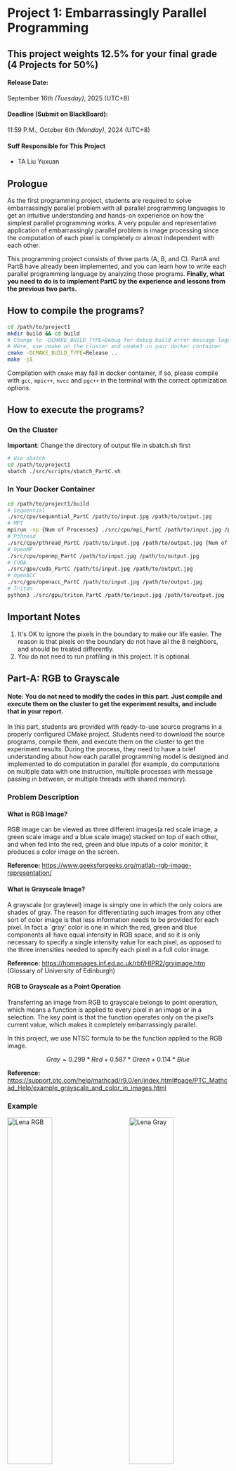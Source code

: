 # Project 1: Embarrassingly Parallel Programming

## This project weights 12.5% for your final grade (4 Projects for 50%)

#### Release Date:
September 16th *(Tuesday)*, 2025 (UTC+8)

#### Deadline (Submit on BlackBoard):
11:59 P.M., October 6th *(Monday)*, 2024 (UTC+8)

#### Suff Responsible for This Project

- TA Liu Yuxuan

## Prologue

As the first programming project, students are required to solve embarrassingly parallel problem with all parallel programming languages to get an intuitive understanding and hands-on experience on how the simplest parallel programming works. A very popular and representative application of embarrassingly parallel problem is image processing since the computation of each pixel is completely or almost independent with each other.

This programming project consists of three parts (A, B, and C). PartA and PartB have already been implemented, and you can learn how to write each parallel programming language by analyzing those programs. **Finally, what you need to do is to implement PartC by the experience and lessons from the previous two parts.**

## How to compile the programs?

```bash
cd /path/to/project1
mkdir build && cd build
# Change to -DCMAKE_BUILD_TYPE=Debug for debug build error message logging
# Here, use cmake on the cluster and cmake3 in your docker container
cmake -DCMAKE_BUILD_TYPE=Release ..
make -j8
```

Compilation with `cmake` may fail in docker container, if so, please compile with `gcc`, `mpic++`, `nvcc` and `pgc++` in the terminal with the correct optimization options.

## How to execute the programs?

### On the Cluster

**Important**: Change the directory of output file in sbatch.sh first

```bash
# Use sbatch
cd /path/to/project1
sbatch ./src/scripts/sbatch_PartC.sh
```

### In Your Docker Container

```bash
cd /path/to/project1/build
# Sequential
./src/cpu/sequential_PartC /path/to/input.jpg /path/to/output.jpg
# MPI
mpirun -np {Num of Processes} ./src/cpu/mpi_PartC /path/to/input.jpg /path/to/output.jpg
# Pthread
./src/cpu/pthread_PartC /path/to/input.jpg /path/to/output.jpg {Num of Threads}
# OpenMP
./src/cpu/openmp_PartC /path/to/input.jpg /path/to/output.jpg
# CUDA
./src/gpu/cuda_PartC /path/to/input.jpg /path/to/output.jpg
# OpenACC
./src/gpu/openacc_PartC /path/to/input.jpg /path/to/output.jpg
# Triton
python3 ./src/gpu/triton_PartC /path/to/input.jpg /path/to/output.jpg
```

## Important Notes

1. It's OK to ignore the pixels in the boundary to make our life easier. The reason is that pixels on the boundary do not have all the 8 neighbors, and should be treated differently.
2. You do not need to run profiling in this project. It is optional.

## Part-A: RGB to Grayscale

#### Note: You do not need to modify the codes in this part. Just compile and execute them on the cluster to get the experiment results, and include that in your report.

In this part, students are provided with ready-to-use source programs in a properly configured CMake project. Students need to download the source programs, compile them, and execute them on the cluster to get the experiment results. During the process, they need to have a brief understanding about how each parallel programming model is designed and implemented to do computation in parallel (for example, do computations on multiple data with one instruction, multiple processes with message passing in between, or multiple threads with shared memory).

### Problem Description

#### What is RGB Image?

RGB image can be viewed as three different images(a red scale image, a green scale image and a blue scale image) stacked on top of each other, and when fed into the red, green and blue inputs of a color monitor, it produces a color image on the screen.

**Reference:** https://www.geeksforgeeks.org/matlab-rgb-image-representation/

#### What is Grayscale Image?

A grayscale (or graylevel) image is simply one in which the only colors are shades of gray. The reason for differentiating such images from any other sort of color image is that less information needs to be provided for each pixel. In fact a `gray' color is one in which the red, green and blue components all have equal intensity in RGB space, and so it is only necessary to specify a single intensity value for each pixel, as opposed to the three intensities needed to specify each pixel in a full color image.

**Reference:** https://homepages.inf.ed.ac.uk/rbf/HIPR2/gryimage.htm (Glossary of University of Edinburgh)

#### RGB to Grayscale as a Point Operation

Transferring an image from RGB to grayscale belongs to point operation, which means a function is applied to every pixel in an image or in a selection. The key point is that the function operates only on the pixel’s current value, which makes it completely embarrassingly parallel.

In this project, we use NTSC formula to be the function applied to the RGB image.

```math
Gray = 0.299 * Red + 0.587 * Green + 0.114 * Blue
```

**Reference:** https://support.ptc.com/help/mathcad/r9.0/en/index.html#page/PTC_Mathcad_Help/example_grayscale_and_color_in_images.html

### Example

<div>
    <img src="images/Lena-RGB.jpg" width="45%" alt="Lena RGB"/>
    <img src="images/Lena-Gray.jpg" width="45%" align="right" alt="Lena Gray"/>
</div>
<p style="font-size: medium;" align="center">
    <strong>Convert Lena JPEG image (256x256) from RGB to Grayscale</strong>
</p>

<div>
    <img src="images/4K-RGB.jpg" alt="4K Picture RGB"/>
    <br />
    <img src="images/4K-Gray.jpg" alt="4K Picture Grayscale"/>
</div>
<p style="font-size: medium;" align="center">
    <strong>Convert 4K JPEG image (3840x2599) from RGB to Grayscale</strong>
</p>

## Part-B: Linear Image Filtering (Soften with Equal Weight Filter)

#### Note: You do not need to modify the codes in this part. Just compile and execute them on the cluster to get the experiment results, and include that in your report.

In part B, we move on to parallelize image filtering, which is slightly harder than PartA. This time, the information of each pixel's neighbors are brought into consideration instead of doing computation on the pixel itself. The good news is that: although two adjacent pixels share some neighbors, the read-only property still makes the computation embarrassingly parallel.

### Problem Description

Image Filtering involves applying a function to every pixel in an image or selection but where the function utilizes not only the pixels current value but the value of neighboring pixels. Some of the filtering functions are listed below, and the famous convolutional kernel computation is also a kind of image filtering

- blur
- sharpen
- soften
- distort

Two images below demostrate in detail how the image filtering is done. Basically, we have a filter matrix of given size (3 for example), and we slide that filter matrix across the image to compute the filtered value by element-wise multipling and summation. 

<div>
  <img src="../docs/images/what-is-image-filtering.png" alt="What is Image Filtering"/>
  <p style="font-size: medium;" align="center">
    <strong>How to do image filtering with filter matrix</strong>
  </p>
</div>

<div>
  <img src="../docs/images/image-filtering-example.png" alt="image filtering example"/>
  <p style="font-size: medium;" align="center">
    <strong>An example of image filtering of size 3</strong>
  </p>
</div>

In this project, students are required to apply the simplest size-3 low-pass filter with equal weights to smooth the input JPEG image, which is shown below. Note that your program should also work for other filter matrices of size 3 with different weights, that means you should not do specific optimization on the 1 / 9 weight, like replacing multiplication with addition.

<table>
<tr>
    <td align="center">1 / 9</td>
    <td align="center">1 / 9</td>
    <td align="center">1 / 9</td>
</tr>
<tr>
    <td align="center">1 / 9</td>
    <td align="center">1 / 9</td>
    <td align="center">1 / 9</td>
</tr>
<tr>
    <td align="center">1 / 9</td>
    <td align="center">1 / 9</td>
    <td align="center">1 / 9</td>
</tr>
</table>

**Reference:** Lecture-04 slides of course CSC3185: Introduction to Multimedia Systems, CUHKSZ

### Reminders of Implementation
1. The pixels on the boundary of the image do not have all 8 neighbor pixels. For these pixels, you can either use padding (set value as 0 for those missed neighbors) or simply ignore them, which means you can handle the (width - 2) * (height - 2) inner image only. In this way, all the pixels should have all 8 neighbors.
2. Check the correctness of your program with the Lena RGB image. The 4K image has high resolution and the effect of smooth operation is hardly to tell.

### Examples

<div style="display:flex;justify-content:space-around; align-items:center;">
  <img src="images/Lena-RGB.jpg" width="45%" alt="Lena RGB"/>
  <img src="images/Lena-Smooth.jpg" width="45%" align="right" alt="Lena Smooth"/>
</div>
<p style="font-size: medium;" align="center">
    <strong>Lena RGB Original and Smooth from left to right</strong>
</p>

## Part-C: Non-Linear Image Filtering (Bilateral Filtering)

In part C, students are asked to implement parallel programs by themselves do embarrassingly parallel bilateral filtering, which is harder than PartA and PartB.

### Problem Description

The Bilateral Filter is a non-linear, edge-preserving smoothing filter that is commonly used in Computer Vision as a simple noise-reduction stage in a pipeline. It calculates the intensity of each output pixel as a weighted average of intensity values from nearby pixels in the input image. Crucially, the weights depend not only on the Euclidean distance between current and neighbor pixels, but also on the radiometric differences (e.g., color intensity differences) between them. The outcome is that edges are preserved while regions with similar intensities are smoothed out.

<div style="display:flex;justify-content:space-around; align-items:center;">
  <img src="images/BilateralFilter.jpg" width="90%" alt="BilateralFilter"/>
</div>
<p style="font-size: medium;" align="center">
    <strong>Lena RGB Original and Smooth from left to right</strong>
</p>

$$ I'(p) = \frac{1}{W_p}\displaystyle\sum_{q\in\Omega}I(p)k_r(||I(q)-I(p)||)k_s(||q-p||)$$

for normalization term W is 

$$ \displaystyle\sum_{q\in\Omega}k_r(||I(q)-I(p)||)k_s(||q-p||) $$

where 
$I$ is the iamge, 
$p$ and $q$ is the pixel position,
$\Omega$ is the kernel
$k_r$ and $k_s$ is the range and spatial kernel, and $k_r(p) = \exp^{-\frac{||p||^2}{2\sigma_r^2}}$, $k_s(p) = \exp^{-\frac{||p||^2}{2\sigma_s^2}}$

**Reference:** 
1. [Triton](https://triton-lang.org/main/index.html)
2. [Bilateral Filter Info](https://docs.nvidia.com/vpi/algo_bilat_filter.html)
3. You may need some api like exp func in [triton api document](https://triton-lang.org/main/python-api/triton.language.html)

### Benchmark Image

The image used for performance evaluation is the 4K JPEG image with around 10 million pixels (3840 x 2599), which has been uploaded to BlackBoard. Please download that image to your docker container or on the cluster. Do not use Lena for your performance evaluation report, because its size is too small to get the parallel speedup. However, you can use Lena to verify the correctness of your programs by identifying the change on the image.

### Requirements & Grading Policy

- **Seven parallel programming implementations for PartC (70%)**
  - Auto-Vectorization (10%)
  - MPI (10%)
  - Pthread (10%)
  - OpenMP (10%)
  - CUDA (10%)
  - OpenACC (10%)
  - Triton (10%)

  You can get full mark for each section as long as your program can compile and execute to get the expected output image by the command you give in the report.

- **Performance of Your Program (20%)**
  Try your best to optimize the performance your parallel programs.If your programs show similar performance to the baseline provided by the teaching stuff, then you can get full mark. Points will be deduted if your parallel programs perform poor while no justification can be found in the report. (Target Peformance will be released soon).
  Some hints to optimize your program are listed below:
  - Try to avoid nested for loop, which often leads to bad parallelism.
  - Change the way that image data or filter matrix are storred for more efficient memory access *(Array-of-Structure / Structure-of-Array)*.
  - Try to avoid expensive arithmetic operations (for example, double-precision floating point division is very expensive, and takes a few dozens of cycles to finish).
  - Partition your data for computation in a proper way for balanced workload for parallelism.

- **One Report in PDF (10%, No Page Limit)**\
  The report does not have to be very long and beautiful to get good grade, but you need to include what you have done and what you have found or learned in this project.
  The following components should be included in the report:
  - How to compile and execute your program to get the expected output image on the cluster?
  - Briefly explain how does each parallel programming model do computation in parallel? What are the similarities and differences between them. Explain these with what you have learned from the lectures (like different types of parallelism, ILP, DLP, TLP, etc).
  - What kinds of optimizations have you tried to speed up your parallel program for PartC, and how do them work?
  - Show the experiment results you get for **PartC Only**, and do some numerical analysis, such as calculating the speedup and efficiency, demonstrated with tables and figures.
  - What have you found from the experiment results? Is there any difference between the experiment resutls of PartC and PartA&B? If so, what may be the reasons?

- **Extra Credits (10%)**\
  If you can use any other methods to achieve a higher speedup than the sample solutions provided by the TA (Baseline peformance to be released).\
  Some possible ways are listed below:
  1. A combination of multiple parallel programming models, for example:
    - combine MPI and OpenMP to utilize both multi-process & multi-threaded parallelism
    - combine OpenMP and auto vectorization to utilize both multi-threaded & SIMD parallelism
  2. Faster Math Computation
    - try to replace floating-point computation with integer ones and shifting operations (example: PartA 0.299 * r = 306 * r / 1024 = 306 * r >> 10)
    - try to replace complicated computation with approximated version (example: exp can be approximated with a series of Taylor expansion terms). Elaborate the trade-off between performance and speed.
  3. Try to bind program to a specific CPU core for better performance. Refer to: https://slurm.schedmd.com/mc_support.html
  4. For GPU programs like CUDA, feel free to change the block size and grid size for better performance.
  5. For auto vectorization, try more optimization flags and pragmas.

### The Extra Credit Policy
According to the professor, the extra credits for all projects cannot be added to the final grade or other projects, which determines your rank. The credits are the honor you received from the professor and the teaching stuff, and the professor may help raise you to a higher grade level if you are at the boundary of two grade levels and he think you deserve a better grade with your extra credits. For example, if you are the top students with B+ grade, and get enough extra credits, the professor may raise you to a A-.

### Grading Policy for Late Submission
1. late submission for less than 10 minutes after then DDL is tolerated for possible issues during submission.
2. 10 Points deduction for each day after the DDL (11 minutes later than DDL will be considered as one day, so be careful)
3. Zero point if you submitted your project late for more than two days. 
4. If you have some special reasaons for late submission, please send email to the professor and c.c to the TA responsible for that project.

### [Docker Container Only] Dependency Installation

If you encounter issue when compiling the codes due to incomplete dependency in your docker container, you may try the following:

#### Libjpeg (In docker container only)

Libjpeg is a tool that we use to manipulate JPEG images. You need to install its packages with yum in your docker container instead of your host OS (Windows or MacOS). This package has been installed on the cluster, so feel free to use it there.

```bash
# Check the ligjpeg packages that are going to be installed
yum list libjpeg*

# Install libjpeg-turbo-devel.x86_64 with yum
yum install libjpeg-turbo-devel.x86_64 -y

# Check that you have installed libjpeg packages correctly
yum list libjpeg*
```

The terminal output for `yum list libjpeg*` after the installation should be as follows:

```bash
[root@cf49d1025aff bin]# yum list libjpeg*
Loaded plugins: fastestmirror, ovl
Loading mirror speeds from cached hostfile
 * base: mirrors.aliyun.com
 * epel: ftp.riken.jp
 * extras: mirrors.aliyun.com
 * updates: mirrors.aliyun.com
Installed Packages
libjpeg-turbo.x86_64                                                                   1.2.90-8.el7                                                            @base
libjpeg-turbo-devel.x86_64                                                             1.2.90-8.el7                                                            @base
Available Packages
libjpeg-turbo.i686                                                                     1.2.90-8.el7                                                            base 
libjpeg-turbo-devel.i686                                                               1.2.90-8.el7                                                            base 
libjpeg-turbo-static.i686                                                              1.2.90-8.el7                                                            base 
libjpeg-turbo-static.x86_64                                                            1.2.90-8.el7                                                            base 
libjpeg-turbo-utils.x86_64                                                             1.2.90-8.el7                                                            base
```

#### Upgrade to CMake3 and GCC-7 (In docker container only)

The programs need `cmake3` and `gcc-7` for compilation and execution. These upgrades have been done on the cluster, which means you can compile and execute the programs directly on the cluster with no problem. If you need to develop programs on your docker container, like for PartB implementation, you need to upgrade your `cmake` and `gcc` by yourself.

```bash
# Install cmake3 with yum
yum install cmake3 -y
cmake3 --version # output should be 3.17.5
# Note: use cmake3 to build the cmake project in your docker container

# Install gcc/g++-7 with yum
yum install -y centos-release-scl*
yum install -y devtoolset-7-gcc*
scl -l
echo "export PATH=/opt/rh/devtoolset-7/root/usr/bin:$PATH" >> ~/.bashrc
source ~/.bashrc
gcc -v # output should be 7.3.1
```

## Performance Evaluation

### PartA: RGB to Grayscale

**Experiment Setup**

- On the cluster, allocated with 32 cores
- Experiment on a 20K JPEG image (19200 x 12995 = 250 million pixels)
- [sbatch file for PartA](src/scripts/sbatch_PartA.sh)
- Performance measured as execution time in milliseconds

| Number of Processes / Cores | Sequential | SIMD (AVX2) | MPI | Pthread | OpenMP | CUDA | OpenACC |
|-----------------------------|------------|-------------|-----|---------|--------|------|---------|
| 1                           | 632        | 416         | 665 | 704     | 475    | 27   | 28      |
| 2                           | N/A        | N/A         | 767 | 638     | 471    | N/A  | N/A     |
| 4                           | N/A        | N/A         | 490 | 358     | 448    | N/A  | N/A     |
| 8                           | N/A        | N/A         | 361 | 178     | 288    | N/A  | N/A     |
| 16                          | N/A        | N/A         | 288 | 116     | 158    | N/A  | N/A     |
| 32                          | N/A        | N/A         | 257 | 62      | 126    | N/A  | N/A     |

<div>
    <img src="images/performance-evaluation-PartA.png" align="center" alt="Performance Evaluation PartA"/>
</div>
<p style="font-size: medium;" align="center">
    <strong>Performance Evaluation of PartA (numbers refer to execution time in milliseconds)</strong>
</p>

### PartB (Baseline Performance)

If your program can achieve similar performance to the baseline shown below, you can get full mark for your performance part, which weights for 30%.

If your program can achieve better performance (should be obvious, not 1-2%) with reasonable justification in your report, you can get extra credits.

If your program behaves poor performance to the baseline, points will be deducted in performance part.

**Experiment Setup**

- On the cluster
- JPEG image (19200 x 12995 = 250 million pixels)
- [sbatch file here](src/scripts/sbatch_PartB.sh)
- Performance measured as execution time in milliseconds

| Number of Processes / Cores | Sequential | SIMD (AVX2) | MPI  | Pthread | OpenMP | CUDA | OpenACC |
|-----------------------------|------------|-------------|------|---------|--------|------|---------|
| 1                           | 7247       | 4335        | 7324 | 8066    | 8542   | 32   | 23      |
| 2                           | N/A        | N/A         | 7134 | 7229    | 7299   | N/A  | N/A     |
| 4                           | N/A        | N/A         | 3764 | 3836    | 3886   | N/A  | N/A     |
| 8                           | N/A        | N/A         | 2093 | 1835    | 1862   | N/A  | N/A     |
| 16                          | N/A        | N/A         | 1083 | 924     | 1089   | N/A  | N/A     |
| 32                          | N/A        | N/A         | 694  | 535     | 605    | N/A  | N/A     |

<div style="display:flex;justify-content:space-around; align-items:center;">
    <img src="images/performance-evaluation-PartB.png" alt="Performance Evaluation PartB"/>
</div>
<p style="font-size: medium;" align="center">
    <strong>Performance Evaluation of PartB (numbers refer to execution time in milliseconds)</strong>
</p>

### PartC (Baseline Performance)

If your program can achieve similar performance (around 5% tolerance) to the baseline shown below, you can get full mark for your performance part, which weights for 20%.

If your program can achieve better performance (should be obvious, not 1-2%) with reasonable justification in your report, you can get extra credits.

If your program behaves poor performance to the baseline, points will be deducted in performance part.

**Experiment Setup**

- On the cluster
- JPEG image (3840 x 2599 ~ 10 million pixels)
- [sbatch file here](src/scripts/sbatch_PartC.sh)
- Performance measured as execution time in milliseconds

| Number of Processes / Cores | Sequential (AOS, -O0) | Sequential (SOA, -O0) | Sequential (-O2) | SIMD (AVX2, -O0) |  SIMD (AVX2, -O2) | MPI (-O2)  | Pthread (-O2) | OpenMP (-O2) | CUDA | OpenACC |
|-----------------------------|-----------------------|-----------------------|------------------|------------------|-------------------|------------|---------------|--------------|------|---------|
| 1                           | 10326                  | 9773                  | 3745            | 3685             | 3674              | 3640       | 3661          | 3654         | 9.6 | 43      |
| 2                           | N/A                   | N/A                   | N/A              | N/A              | N/A               | 2838       | 2804          | 2799         | N/A  | N/A     |
| 4                           | N/A                   | N/A                   | N/A              | N/A              | N/A               | 1428       | 1560          | 1452         | N/A  | N/A     |
| 8                           | N/A                   | N/A                   | N/A              | N/A              | N/A               | 719        | 736           | 756          | N/A  | N/A     |
| 16                          | N/A                   | N/A                   | N/A              | N/A              | N/A               | 361        | 396           | 501          | N/A  | N/A     |
| 32                          | N/A                   | N/A                   | N/A              | N/A              | N/A               | 182        | 217           | 247          | N/A  | N/A     |

## Appendix

### Appendix A: GCC Optimization Options

You can list all the supported optimization options for gcc either by terminal or through online documentations

```bash
# Execute on your docker container or on the cluster
gcc --help=optimizers
```

Online
documentation: [Options That Control Optimization for gcc-7.3](https://gcc.gnu.org/onlinedocs/gcc-7.3.0/gcc/Optimize-Options.html#Optimize-Options)

You can find a lot of useful options to let gcc compiler to do optimization for your program, like doing tree
vectorization.

- **-ftree-vectorize**\
  Perform vectorization on trees. This flag enables -ftree-loop-vectorize and -ftree-slp-vectorize if not explicitly
  specified.

- **-ftree-loop-vectorize**\
  Perform loop vectorization on trees. This flag is enabled by default at -O3 and when -ftree-vectorize is enabled.

- **-ftree-slp-vectorize**\
  Perform basic block vectorization on trees. This flag is enabled by default at -O3 and when -ftree-vectorize is
  enabled.

### Appendix B: Tutorials of the Six Parallel Programing Languages

- **SIMD**
  - https://users.ece.cmu.edu/~franzf/teaching/slides-18-645-simd.pdf
- **MPI**
  - https://mpitutorial.com/tutorials/
- **OpenMP**
  - https://www.openmp.org/resources/tutorials-articles/
  - https://engineering.purdue.edu/~smidkiff/ece563/files/ECE563OpenMPTutorial.pdf
- **Pthread**
  - https://www.cs.cmu.edu/afs/cs/academic/class/15492-f07/www/pthreads.html
  - https://hpc-tutorials.llnl.gov/posix/
- **CUDA**
  - https://newfrontiers.illinois.edu/news-and-events/introduction-to-parallel-programming-with-cuda/
  - https://docs.nvidia.com/cuda/cuda-c-programming-guide/index.html
- **OpenACC**
  - https://ulhpc-tutorials.readthedocs.io/en/latest/gpu/openacc/basics/
  - https://www.openacc.org/sites/default/files/inline-files/OpenACC_Programming_Guide_0_0.pdf
